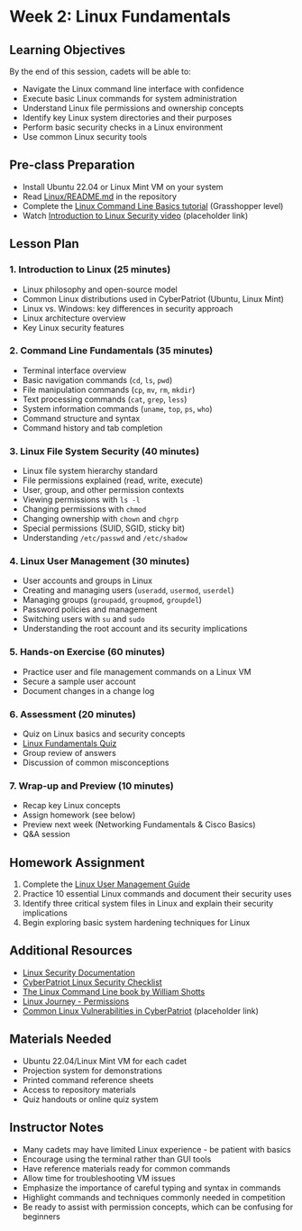 # Week 2: Linux Fundamentals

## Learning Objectives
By the end of this session, cadets will be able to:
- Navigate the Linux command line interface with confidence
- Execute basic Linux commands for system administration
- Understand Linux file permissions and ownership concepts
- Identify key Linux system directories and their purposes
- Perform basic security checks in a Linux environment
- Use common Linux security tools

## Pre-class Preparation
- Install Ubuntu 22.04 or Linux Mint VM on your system
- Read [Linux/README.md](../../Linux/README.md) in the repository
- Complete the [Linux Command Line Basics tutorial](https://linuxjourney.com/) (Grasshopper level)
- Watch [Introduction to Linux Security video](https://www.youtube.com/watch?v=example) (placeholder link)

## Lesson Plan

### 1. Introduction to Linux (25 minutes)
- Linux philosophy and open-source model
- Common Linux distributions used in CyberPatriot (Ubuntu, Linux Mint)
- Linux vs. Windows: key differences in security approach
- Linux architecture overview
- Key Linux security features

### 2. Command Line Fundamentals (35 minutes)
- Terminal interface overview
- Basic navigation commands (`cd`, `ls`, `pwd`)
- File manipulation commands (`cp`, `mv`, `rm`, `mkdir`)
- Text processing commands (`cat`, `grep`, `less`)
- System information commands (`uname`, `top`, `ps`, `who`)
- Command structure and syntax
- Command history and tab completion

### 3. Linux File System Security (40 minutes)
- Linux file system hierarchy standard
- File permissions explained (read, write, execute)
- User, group, and other permission contexts
- Viewing permissions with `ls -l`
- Changing permissions with `chmod`
- Changing ownership with `chown` and `chgrp`
- Special permissions (SUID, SGID, sticky bit)
- Understanding `/etc/passwd` and `/etc/shadow`

### 4. Linux User Management (30 minutes)
- User accounts and groups in Linux
- Creating and managing users (`useradd`, `usermod`, `userdel`)
- Managing groups (`groupadd`, `groupmod`, `groupdel`)
- Password policies and management
- Switching users with `su` and `sudo`
- Understanding the root account and its security implications

### 5. Hands-on Exercise (60 minutes)
- Practice user and file management commands on a Linux VM
- Secure a sample user account
- Document changes in a change log

### 6. Assessment (20 minutes)
- Quiz on Linux basics and security concepts
- [Linux Fundamentals Quiz](../../Linux/Quizzes/Quiz-Files/Linux_Fundamentals_Quiz.md)
- Group review of answers
- Discussion of common misconceptions

### 7. Wrap-up and Preview (10 minutes)
- Recap key Linux concepts
- Assign homework (see below)
- Preview next week (Networking Fundamentals & Cisco Basics)
- Q&A session

## Homework Assignment
1. Complete the [Linux User Management Guide](../../Linux/Guides/Basic/Linux_User_Management.md)
2. Practice 10 essential Linux commands and document their security uses
3. Identify three critical system files in Linux and explain their security implications
4. Begin exploring basic system hardening techniques for Linux

## Additional Resources
- [Linux Security Documentation](https://wiki.archlinux.org/title/Security)
- [CyberPatriot Linux Security Checklist](../../Checklists/Linux/Linux_Security_Checklist.md)
- [The Linux Command Line book by William Shotts](http://linuxcommand.org/tlcl.php)
- [Linux Journey - Permissions](https://linuxjourney.com/lesson/file-permissions)
- [Common Linux Vulnerabilities in CyberPatriot](https://example.com/linux-vulnerabilities) (placeholder link)

## Materials Needed
- Ubuntu 22.04/Linux Mint VM for each cadet
- Projection system for demonstrations
- Printed command reference sheets
- Access to repository materials
- Quiz handouts or online quiz system

## Instructor Notes
- Many cadets may have limited Linux experience - be patient with basics
- Encourage using the terminal rather than GUI tools
- Have reference materials ready for common commands
- Allow time for troubleshooting VM issues
- Emphasize the importance of careful typing and syntax in commands
- Highlight commands and techniques commonly needed in competition
- Be ready to assist with permission concepts, which can be confusing for beginners
